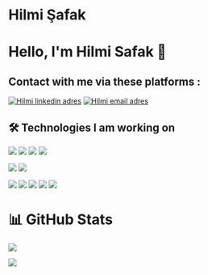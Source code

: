 # Hilmi Şafak
# Hello, I'm Hilmi Safak 👋

## Contact with me via these platforms :  
<a href="https://www.linkedin.com/in/hilmi-%C5%9Fafak-40046a210/" target="_blank" rel="nofollow"><img alt="Hilmi linkedin adres" src="https://img.shields.io/badge/LinkedIn-0077B5?style=for-the-badge&logo=linkedin&logoColor=white" /></a>
<a href="mailto:hilmisafaak@gmail.com" target="_blank" rel="nofollow"><img alt="Hilmi email adres" src="https://img.shields.io/badge/Gmail-D14836?style=for-the-badge&logo=gmail&logoColor=white" /></a>

  
## 🛠 Technologies I am working on
<img src="https://img.shields.io/badge/C%23-239120?style=for-the-badge&logo=c-sharp&logoColor=white"></img>
<img src="https://img.shields.io/badge/.NET-5C2D91?style=for-the-badge&logo=.net&logoColor=white"></img>
<img src="https://img.shields.io/badge/Java-ED8B00?style=for-the-badge&logo=java&logoColor=white"></img>
<img src="https://img.shields.io/badge/Spring-6DB33F?style=for-the-badge&logo=spring&logoColor=white"></img>

<img src="https://img.shields.io/badge/Microsoft_SQL_Server-CC2927?style=for-the-badge&logo=microsoft-sql-server&logoColor=white"></img>
<img src="https://img.shields.io/badge/Postgres_SQL_Server-CC2928?style=for-the-badge&logo=microsoft-sql-server&logoColor=white"></img>

<img src="https://img.shields.io/badge/Angular-DD0031?style=for-the-badge&logo=angular&logoColor=white"></img>
<img src="https://img.shields.io/badge/TypeScript-007ACC?style=for-the-badge&logo=typescript&logoColor=white"></img>
<img src="https://img.shields.io/badge/Bootstrap-563D7C?style=for-the-badge&logo=bootstrap&logoColor=white"></img>
<img src="https://img.shields.io/badge/HTML5-E34F26?style=for-the-badge&logo=html5&logoColor=white"></img>
<img src="https://img.shields.io/badge/CSS3-1572B6?style=for-the-badge&logo=css3&logoColor=white"></img>


# 📊 GitHub Stats
<p align="center">
  <p>
    <img src="https://github-readme-stats.vercel.app/api/top-langs/?username=yahyaerdoan&hide=python&layout=compact&show_icons=true&theme=tokyonight">
  </p>
</p>

<img src="https://img.shields.io/badge/Spring-black?style=for-the-badge&logo=spring&logoColor=white%22%3E"/>
